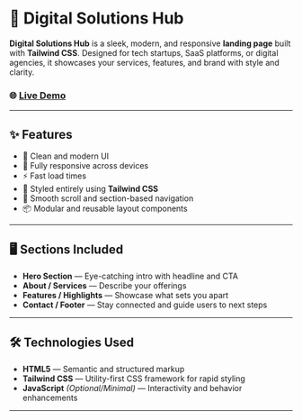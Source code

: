 # 💼 Digital Solutions Hub

**Digital Solutions Hub** is a sleek, modern, and responsive **landing page** built with **Tailwind CSS**. Designed for tech startups, SaaS platforms, or digital agencies, it showcases your services, features, and brand with style and clarity.

### 🌐 [Live Demo](https://abisheks2004.github.io/Digital_Solutions_Hug)

---

## ✨ Features

- 🌟 Clean and modern UI
- 📱 Fully responsive across devices
- ⚡ Fast load times
- 🎨 Styled entirely using **Tailwind CSS**
- 🧭 Smooth scroll and section-based navigation
- 📦 Modular and reusable layout components

---

## 🖥️ Sections Included

- **Hero Section** — Eye-catching intro with headline and CTA
- **About / Services** — Describe your offerings
- **Features / Highlights** — Showcase what sets you apart
- **Contact / Footer** — Stay connected and guide users to next steps

---

## 🛠️ Technologies Used

- **HTML5** — Semantic and structured markup
- **Tailwind CSS** — Utility-first CSS framework for rapid styling
- **JavaScript** *(Optional/Minimal)* — Interactivity and behavior enhancements

---
